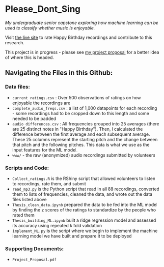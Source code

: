 # Please_Dont_Sing
*My undergraduate senior capstone exploring how machine learning can be used to classify whether music is enjoyable.*

Visit [the live site](https://baileywellen.shinyapps.io/Thesis) to rate Happy Birthday recordings and contribute to this research.  


This project is in progress - please see [my project proposal](/Project_Proposal.pdf) for a better idea of where this is headed.  

## Navigating the Files in this Github:

### Data files:   
* `current_ratings.csv` : Over 500 observations of ratings on how enjoyable the recordings are  
* `complete_audio_freqs.csv` : a list of 1,000 datapoints for each recording - some recordings had to be cropped down to this length and some needed to be padded  
* `audio_differences.csv` : All frequencies grouped into 25 averages (there are 25 distinct notes in "Happy Birthday"). Then, I calculated the difference between the first average and each subsequent average. These 25 columns represent the starting pitch and the change between that pitch and the following pitches. This data is what we use as the input features for the ML model.
* `www/` - the raw (anonymized) audio recordings submitted by volunteers  

### Scripts and Code:  
* `Collect_ratings.R` is the RShiny script that allowed volunteers to listen to recordings, rate them, and submit  
* `read_mp3.py` is the Python script that read in all 88 recordings, converted them to lists of frequencies, cleaned the data, and wrote out the data files listed above  
* `Thesis_clean_data.ipynb` prepared the data to be fed into the ML model by finding the z scores of the ratings to standardize by the people who rated them  
* `Thesis_building_ML.ipynb` built a ridge regression model and assessed its accuracy using repeated k fold validation  
* `implement_ML.py` is the script where we begin to implement the machine learning model we have built and prepare it to be deployed  

### Supporting Documents:  
* `Project_Proposal.pdf`  



